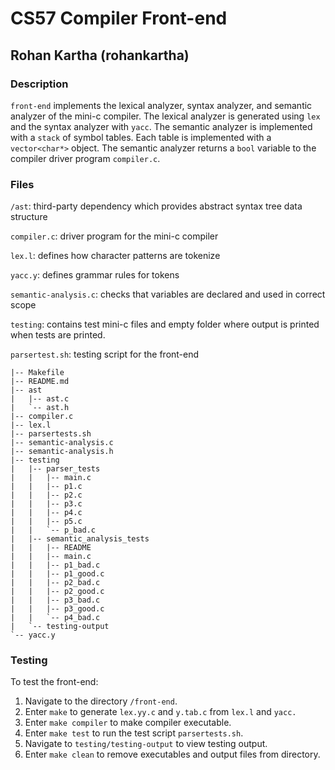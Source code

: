 # CS57 Compiler Front-end

## Rohan Kartha (rohankartha)

### Description

`front-end` implements the lexical analyzer, syntax analyzer, and semantic analyzer of the mini-c compiler. The lexical analyzer is generated using `lex` and the syntax analyzer with `yacc`. The semantic analyzer is implemented with a `stack` of symbol tables. Each table is implemented with a `vector<char*>` object. The semantic analyzer returns a `bool` variable to the compiler driver program `compiler.c`.

### Files

`/ast`: third-party dependency which provides abstract syntax tree data structure

`compiler.c`: driver program for the mini-c compiler

`lex.l`: defines how character patterns are tokenize

`yacc.y`: defines grammar rules for tokens

`semantic-analysis.c`: checks that variables are declared and used in correct scope

`testing`: contains test mini-c files and empty folder where output is printed when tests are printed.

`parsertest.sh`: testing script for the front-end

```none
|-- Makefile
|-- README.md
|-- ast
|   |-- ast.c
|   `-- ast.h
|-- compiler.c
|-- lex.l
|-- parsertests.sh
|-- semantic-analysis.c
|-- semantic-analysis.h
|-- testing
|   |-- parser_tests
|   |   |-- main.c
|   |   |-- p1.c
|   |   |-- p2.c
|   |   |-- p3.c
|   |   |-- p4.c
|   |   |-- p5.c
|   |   `-- p_bad.c
|   |-- semantic_analysis_tests
|   |   |-- README
|   |   |-- main.c
|   |   |-- p1_bad.c
|   |   |-- p1_good.c
|   |   |-- p2_bad.c
|   |   |-- p2_good.c
|   |   |-- p3_bad.c
|   |   |-- p3_good.c
|   |   `-- p4_bad.c
|   `-- testing-output
`-- yacc.y
```

### Testing

To test the front-end:

1. Navigate to the directory `/front-end`.
2. Enter `make` to generate `lex.yy.c` and `y.tab.c` from `lex.l` and `yacc.`
3. Enter `make compiler` to make compiler executable.
4. Enter `make test` to run the test script `parsertests.sh`.
5. Navigate to `testing/testing-output` to view testing output.
6. Enter `make clean` to remove executables and output files from directory.